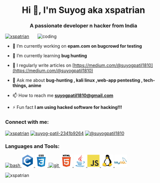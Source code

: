 <h1 align="center">Hi 👋, I'm Suyog aka xspatrian</h1>
<h3 align="center">A passionate developer n hacker from India</h3>
<img align="right" alt="coding" width="400" src="https://i.pinimg.com/originals/28/d9/a5/28d9a5107af5d4c4da117c05b4393b83.gif">

<p align="left"> <a href="https://twitter.com/xspatrian" target="blank"><img src="https://img.shields.io/twitter/follow/xspatrian?logo=twitter&style=for-the-badge" alt="xspatrian" /></a> </p>

- 🔭 I’m currently working on **epam.com on bugcrowd for testing**

- 🌱 I’m currently learning **bug hunting**

- 📝 I regularly write articles on [https://medium.com/@suyogpatil1810](https://medium.com/@suyogpatil1810)

- 💬 Ask me about **bug-hunting , kali linux ,web-app pentesting , tech-things, anime**

- 📫 How to reach me **suyogpatil1810@gmail.com**

- ⚡ Fun fact **I am using hacked software for hacking!!!**

<h3 align="left">Connect with me:</h3>
<p align="left">
<a href="https://twitter.com/xspatrian" target="blank"><img align="center" src="https://raw.githubusercontent.com/rahuldkjain/github-profile-readme-generator/master/src/images/icons/Social/twitter.svg" alt="xspatrian" height="30" width="40" /></a>
<a href="https://linkedin.com/in/suyog-patil-2341b9264" target="blank"><img align="center" src="https://raw.githubusercontent.com/rahuldkjain/github-profile-readme-generator/master/src/images/icons/Social/linked-in-alt.svg" alt="suyog-patil-2341b9264" height="30" width="40" /></a>
<a href="https://medium.com/@suyogpatil1810" target="blank"><img align="center" src="https://raw.githubusercontent.com/rahuldkjain/github-profile-readme-generator/master/src/images/icons/Social/medium.svg" alt="@suyogpatil1810" height="30" width="40" /></a>
</p>

<h3 align="left">Languages and Tools:</h3>
<p align="left"> <a href="https://www.gnu.org/software/bash/" target="_blank" rel="noreferrer"> <img src="https://www.vectorlogo.zone/logos/gnu_bash/gnu_bash-icon.svg" alt="bash" width="40" height="40"/> </a> <a href="https://www.cprogramming.com/" target="_blank" rel="noreferrer"> <img src="https://raw.githubusercontent.com/devicons/devicon/master/icons/c/c-original.svg" alt="c" width="40" height="40"/> </a> <a href="https://www.w3schools.com/css/" target="_blank" rel="noreferrer"> <img src="https://raw.githubusercontent.com/devicons/devicon/master/icons/css3/css3-original-wordmark.svg" alt="css3" width="40" height="40"/> </a> <a href="https://git-scm.com/" target="_blank" rel="noreferrer"> <img src="https://www.vectorlogo.zone/logos/git-scm/git-scm-icon.svg" alt="git" width="40" height="40"/> </a> <a href="https://www.w3.org/html/" target="_blank" rel="noreferrer"> <img src="https://raw.githubusercontent.com/devicons/devicon/master/icons/html5/html5-original-wordmark.svg" alt="html5" width="40" height="40"/> </a> <a href="https://www.java.com" target="_blank" rel="noreferrer"> <img src="https://raw.githubusercontent.com/devicons/devicon/master/icons/java/java-original.svg" alt="java" width="40" height="40"/> </a> <a href="https://developer.mozilla.org/en-US/docs/Web/JavaScript" target="_blank" rel="noreferrer"> <img src="https://raw.githubusercontent.com/devicons/devicon/master/icons/javascript/javascript-original.svg" alt="javascript" width="40" height="40"/> </a> <a href="https://www.linux.org/" target="_blank" rel="noreferrer"> <img src="https://raw.githubusercontent.com/devicons/devicon/master/icons/linux/linux-original.svg" alt="linux" width="40" height="40"/> </a> <a href="https://www.mysql.com/" target="_blank" rel="noreferrer"> <img src="https://raw.githubusercontent.com/devicons/devicon/master/icons/mysql/mysql-original-wordmark.svg" alt="mysql" width="40" height="40"/> </a> </p>

<p><img align="center" src="https://github-readme-stats.vercel.app/api/top-langs?username=xspatrian&show_icons=true&locale=en&layout=compact" alt="xspatrian" /></p>
